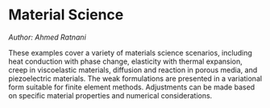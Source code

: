 # Material Science
*Author: Ahmed Ratnani*

These examples cover a variety of materials science scenarios, including heat conduction with phase change, elasticity with thermal expansion, creep in viscoelastic materials, diffusion and reaction in porous media, and piezoelectric materials. The weak formulations are presented in a variational form suitable for finite element methods. Adjustments can be made based on specific material properties and numerical considerations.

